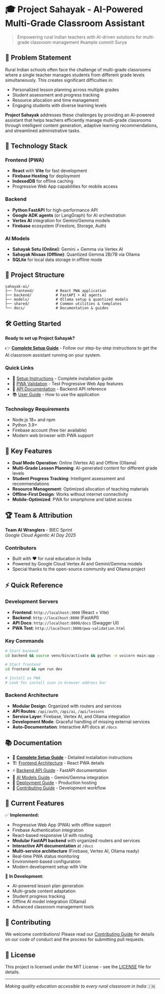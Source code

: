 # 🎓 Project Sahayak - AI-Powered Multi-Grade Classroom Assistant

> Empowering rural Indian teachers with AI-driven solutions for multi-grade classroom management
#sample commit Surya
## 🎯 Problem Statement

Rural Indian schools often face the challenge of multi-grade classrooms where a single teacher manages students from different grade levels simultaneously. This creates significant difficulties in:
- Personalized lesson planning across multiple grades
- Student assessment and progress tracking
- Resource allocation and time management
- Engaging students with diverse learning levels

**Project Sahayak** addresses these challenges by providing an AI-powered assistant that helps teachers efficiently manage multi-grade classrooms through intelligent content generation, adaptive learning recommendations, and streamlined administrative tasks.

## 🚀 Technology Stack

### Frontend (PWA)
- **React** with **Vite** for fast development
- **Firebase Hosting** for deployment
- **IndexedDB** for offline caching
- Progressive Web App capabilities for mobile access

### Backend
- **Python FastAPI** for high-performance API
- **Google ADK agents** (or LangGraph) for AI orchestration
- **Vertex AI** integration for Gemini/Gemma models
- **Firebase** ecosystem (Firestore, Storage, Auth)

### AI Models
- **Sahayak Setu (Online)**: Gemini + Gemma via Vertex AI
- **Sahayak Nivaas (Offline)**: Quantized Gemma 2B/7B via Ollama
- **SQLite** for local data storage in offline mode

## 📁 Project Structure

```
sahayak-ai/
├── frontend/          # React PWA application
├── backend/           # FastAPI + AI agents
├── models/            # Ollama setup & quantized models
├── shared/            # Common utilities & templates
└── docs/              # Documentation & guides
```

## 🛠️ Getting Started

**Ready to set up Project Sahayak?**

👉 **[Complete Setup Guide](./SETUP.md)** - Follow our step-by-step instructions to get the AI classroom assistant running on your system.

### Quick Links
- 🚀 [Setup Instructions](./SETUP.md) - Complete installation guide
- 📱 [PWA Validation](http://localhost:3000/pwa-validation.html) - Test Progressive Web App features
- 🔧 [API Documentation](http://localhost:8000/docs) - Backend API reference
- 📚 [User Guide](./docs/user-guide.md) - How to use the application

### Technology Requirements
- Node.js 18+ and npm
- Python 3.9+
- Firebase account (free tier available)
- Modern web browser with PWA support

## 🎯 Key Features

- **Dual Mode Operation**: Online (Vertex AI) and Offline (Ollama)
- **Multi-Grade Lesson Planning**: AI-generated content for different grade levels
- **Student Progress Tracking**: Intelligent assessment and recommendations
- **Resource Management**: Optimized allocation of teaching materials
- **Offline-First Design**: Works without internet connectivity
- **Mobile-Optimized**: PWA for smartphone and tablet access

## 🏆 Team & Attribution

**Team AI Wranglers** - BIEC Sprint  
*Google Cloud Agentic AI Day 2025*

### Contributors
- Built with ❤️ for rural education in India
- Powered by Google Cloud Vertex AI and Gemini/Gemma models
- Special thanks to the open-source community and Ollama project

## ⚡ Quick Reference

### Development Servers
- **Frontend**: `http://localhost:3000` (React + Vite)
- **Backend**: `http://localhost:8000` (FastAPI)
- **API Docs**: `http://localhost:8000/docs` (Swagger UI)
- **PWA Test**: `http://localhost:3000/pwa-validation.html`

### Key Commands
```bash
# Start backend
cd backend && source venv/bin/activate && python -m uvicorn main:app --reload

# Start frontend  
cd frontend && npm run dev

# Install as PWA
# Look for install icon in browser address bar
```

### Backend Architecture
- **Modular Design**: Organized with routers and services
- **API Routes**: `/api/auth`, `/api/ai`, `/api/lessons`
- **Service Layer**: Firebase, Vertex AI, and Ollama integration
- **Development Mode**: Graceful handling of missing external services
- **Auto-Documentation**: Interactive API docs at `/docs`

## 📚 Documentation

- 📖 **[Complete Setup Guide](./SETUP.md)** - Detailed installation instructions
- 🏗️ [Frontend Architecture](./frontend/README.md) - React PWA details
- ⚡ [Backend API Guide](./backend/README.md) - FastAPI documentation
- 🤖 [AI Models Guide](./docs/models.md) - Gemini/Gemma integration
- 🚀 [Deployment Guide](./docs/deployment.md) - Production hosting
- 👥 [Contributing Guide](./docs/contributing.md) - Development workflow

## 🎯 Current Features

✅ **Implemented:**
- Progressive Web App (PWA) with offline support
- Firebase Authentication integration
- React-based responsive UI with routing
- **Modular FastAPI backend** with organized routers and services
- **Interactive API documentation** at `/docs`
- **Multi-service architecture** (Firebase, Vertex AI, Ollama ready)
- Real-time PWA status monitoring
- Environment-based configuration
- Modern development setup with Vite

🚧 **In Development:**
- AI-powered lesson plan generation
- Multi-grade content adaptation
- Student progress tracking
- Offline AI model integration (Ollama)
- Advanced classroom management tools

## 🤝 Contributing

We welcome contributions! Please read our [Contributing Guide](./docs/contributing.md) for details on our code of conduct and the process for submitting pull requests.

## 📄 License

This project is licensed under the MIT License - see the [LICENSE](LICENSE) file for details.

---

*Making quality education accessible to every rural classroom in India* 🇮🇳 
